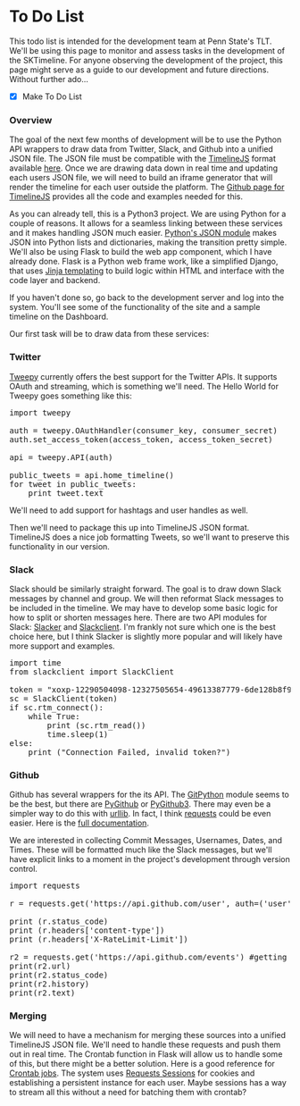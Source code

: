 # To Do List

This todo list is intended for the development team at Penn State's TLT. We'll be using this page to monitor and assess tasks in the development of the SKTimeline. For anyone observing the development of the project, this page might serve as a guide to our development and future directions. Without further ado...

- [X] Make To Do List

### Overview

The goal of the next few months of development will be to use the Python API wrappers to draw data from Twitter, Slack, and Github into a unified JSON file. The JSON file must be compatible with the [TimelineJS](https://timeline.knightlab.com) format available [here](https://timeline.knightlab.com/docs/json-format.html). Once we are drawing data down in real time and updating each users JSON file, we will need to build an iframe generator that will render the timeline for each user outside the platform. The [Github page for TimelineJS](https://github.com/NUKnightLab/TimelineJS) provides all the code and examples needed for this.

As you can already tell, this is a Python3 project. We are using Python for a couple of reasons. It allows for a seamless linking between these services and it makes handling JSON much easier. [Python's JSON module](https://docs.python.org/3.5/library/json.html) makes JSON into Python lists and dictionaries, making the transition pretty simple. We'll also be using Flask to build the web app component, which I have already done. Flask is a Python web frame work, like a simplified Django, that uses [Jinja templating](http://jinja.pocoo.org/docs/dev/templates/) to build logic within HTML and interface with the code layer and backend. 

If you haven't done so, go back to the development server and log into the system. You'll see some of the functionality of the site and a sample timeline on the Dashboard.

Our first task will be to draw data from these services:

### Twitter 

[Tweepy](http://tweepy.readthedocs.io/en/v3.5.0/) currently offers the best support for the Twitter APIs. It supports OAuth and streaming, which is something we'll need. The Hello World for Tweepy goes something like this:

<pre>
import tweepy

auth = tweepy.OAuthHandler(consumer_key, consumer_secret)
auth.set_access_token(access_token, access_token_secret)

api = tweepy.API(auth)

public_tweets = api.home_timeline()
for tweet in public_tweets:
    print tweet.text
</pre>

We'll need to add support for hashtags and user handles as well. 

Then we'll need to package this up into TimelineJS JSON format. TimelineJS does a nice job formatting Tweets, so we'll want to preserve this functionality in our version. 

### Slack

Slack should be similarly straight forward. The goal is to draw down Slack messages by channel and group. We will then reformat Slack messages to be included in the timeline. We may have to develop some basic logic for how to split or shorten messages here. There are two API modules for Slack: [Slacker](https://github.com/os/slacker) and [Slackclient](https://github.com/slackhq/python-slackclient). I'm frankly not sure which one is the best choice here, but I think Slacker is slightly more popular and will likely have more support and examples. 

<pre>
import time
from slackclient import SlackClient

token = "xoxp-12290504098-12327505654-49613387779-6de128b8f9 " #feel free to use this test token
sc = SlackClient(token)
if sc.rtm_connect():
    while True:
        print (sc.rtm_read())
        time.sleep(1)
else:
    print ("Connection Failed, invalid token?")
</pre>

### Github

Github has several wrappers for the its API. The [GitPython](https://github.com/gitpython-developers/GitPython) module seems to be the best, but there are [PyGithub](https://github.com/PyGithub/PyGithub) or [PyGithub3](http://pygithub3.readthedocs.io/en/latest/). There may even be a simpler way to do this with [urllib](https://docs.python.org/3/howto/urllib2.html). In fact, I think [requests](https://github.com/kennethreitz/requests) could be even easier. Here is the [full documentation](http://docs.python-requests.org/en/master/).

We are interested in collecting Commit Messages, Usernames, Dates, and Times. These will be formatted much like the Slack messages, but we'll have explicit links to a moment in the project's development through version control.

<pre>
import requests 

r = requests.get('https://api.github.com/user', auth=('user', 'pass')) #requesting user info

print (r.status_code)
print (r.headers['content-type'])
print (r.headers['X-RateLimit-Limit'])

r2 = requests.get('https://api.github.com/events') #getting json events from GitHub. p.s. this is the github firehose of data for testing
print(r2.url)
print(r2.status_code)
print(r2.history)
print(r2.text)
</pre>

### Merging

We will need to have a mechanism for merging these sources into a unified TimelineJS JSON file. We'll need to handle these requests and push them out in real time. The Crontab function in Flask will allow us to handle some of this, but there might be a better solution. Here is a good reference for [Crontab jobs](http://www.adminschoice.com/crontab-quick-reference). The system uses [Requests Sessions](http://docs.python-requests.org/en/master/user/advanced/) for cookies and establishing a persistent instance for each user. Maybe sessions has a way to stream all this without a need for batching them with crontab? 
